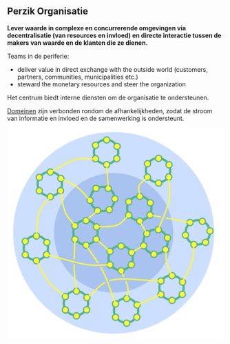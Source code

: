 ## Perzik Organisatie

**Lever waarde in complexe en concurrerende omgevingen via **decentralisatie** (van resources en invloed) en **directe interactie** tussen de makers van waarde en de klanten die ze dienen.**

Teams in de periferie:

- deliver value in direct exchange with the outside world (customers, partners, communities, municipalities etc.) 
- steward the monetary resources and steer the organization

Het centrum biedt interne diensten om de organisatie te ondersteunen.

[Domeinen](glossary:domain) zijn verbonden rondom de afhankelijkheden, zodat de stroom van informatie en invloed en de samenwerking is ondersteunt.

![Perzik Organisatie](img/structural-patterns/peach-organization.png)